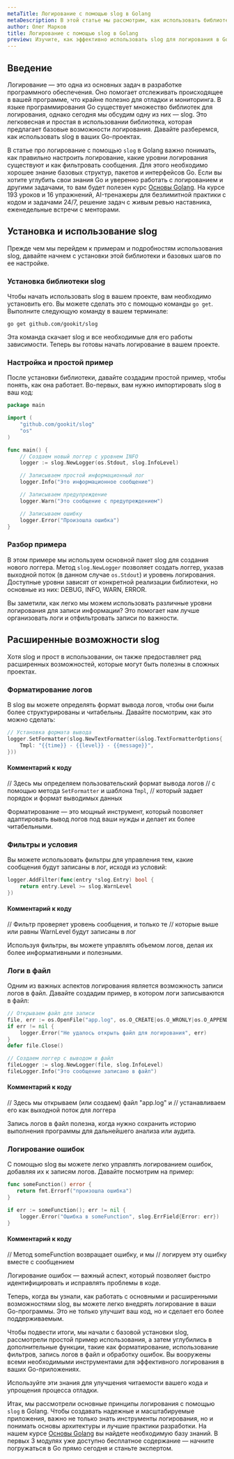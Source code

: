 ```yaml
---  
metaTitle: Логирование с помощью slog в Golang  
metaDescription: В этой статье мы рассмотрим, как использовать библиотеку slog для логирования в Go, изучим основные функции и возможности с примерами кода  
author: Олег Марков  
title: Логирование с помощью slog в Golang  
preview: Изучите, как эффективно использовать slog для логирования в Go-программах. Мы подробно рассмотрим функции и предложим практические примеры использования  
---  
```


## Введение

Логирование — это одна из основных задач в разработке программного обеспечения. Оно помогает отслеживать происходящее в вашей программе, что крайне полезно для отладки и мониторинга. В языке программирования Go существует множество библиотек для логирования, однако сегодня мы обсудим одну из них — slog. Это легковесная и простая в использовании библиотека, которая предлагает базовые возможности логирования. Давайте разберемся, как использовать slog в ваших Go-проектах.

В статье про логирование с помощью `slog` в Golang важно понимать, как правильно настроить логирование, какие уровни логирования существуют и как фильтровать сообщения. Для этого необходимо хорошее знание базовых структур, пакетов и интерфейсов Go. Если вы хотите углубить свои знания Go и уверенно работать с логированием и другими задачами, то вам будет полезен курс [Основы Golang](https://purpleschool.ru/course/go-basics?utm_source=knowledgebase&utm_medium=text&utm_campaign=logirovanie-s-pomoshchyu-slog-v-golang). На курсе 193 уроков и 16 упражнений, AI-тренажеры для безлимитной практики с кодом и задачами 24/7, решение задач с живым ревью наставника, еженедельные встречи с менторами.

## Установка и использование slog

Прежде чем мы перейдем к примерам и подробностям использования slog, давайте начнем с установки этой библиотеки и базовых шагов по ее настройке.

### Установка библиотеки slog

Чтобы начать использовать slog в вашем проекте, вам необходимо установить его. Вы можете сделать это с помощью команды `go get`. Выполните следующую команду в вашем терминале:

```shell
go get github.com/gookit/slog
```

Эта команда скачает slog и все необходимые для его работы зависимости. Теперь вы готовы начать логирование в вашем проекте.

### Настройка и простой пример

После установки библиотеки, давайте создадим простой пример, чтобы понять, как она работает. Во-первых, вам нужно импортировать slog в ваш код:

```go
package main

import (
	"github.com/gookit/slog"
	"os"
)

func main() {
	// Создаем новый логгер с уровнем INFO
	logger := slog.NewLogger(os.Stdout, slog.InfoLevel)

	// Записываем простой информационный лог
	logger.Info("Это информационное сообщение")

	// Записываем предупреждение
	logger.Warn("Это сообщение с предупреждением")

	// Записываем ошибку
	logger.Error("Произошла ошибка")
}
```

### Разбор примера

В этом примере мы используем основной пакет slog для создания нового логгера. Метод `slog.NewLogger` позволяет создать логгер, указав выходной поток (в данном случае `os.Stdout`) и уровень логирования. Доступные уровни зависят от конкретной реализации библиотеки, но основные из них: DEBUG, INFO, WARN, ERROR.

Вы заметили, как легко мы можем использовать различные уровни логирования для записи информации? Это помогает нам лучше организовать логи и отфильтровать записи по важности.

## Расширенные возможности slog

Хотя slog и прост в использовании, он также предоставляет ряд расширенных возможностей, которые могут быть полезны в сложных проектах.

### Форматирование логов

В slog вы можете определять формат вывода логов, чтобы они были более структурированы и читабельны. Давайте посмотрим, как это можно сделать:

```go
// Установка формата вывода
logger.SetFormatter(slog.NewTextFormatter(&slog.TextFormatterOptions{
    Tmpl: "{{time}} - {{level}} - {{message}}",
}))
```

#### Комментарий к коду

// Здесь мы определяем пользовательский формат вывода логов
// с помощью метода `SetFormatter` и шаблона `Tmpl`,
// который задает порядок и формат выводимых данных

Форматирование — это мощный инструмент, который позволяет адаптировать вывод логов под ваши нужды и делает их более читабельными.

### Фильтры и условия

Вы можете использовать фильтры для управления тем, какие сообщения будут записаны в лог, исходя из условий:

```go
logger.AddFilter(func(entry *slog.Entry) bool {
    return entry.Level >= slog.WarnLevel
})
```

#### Комментарий к коду

// Фильтр проверяет уровень сообщения, и только те
// которые выше или равны WarnLevel будут записаны в лог

Используя фильтры, вы можете управлять объемом логов, делая их более информативными и полезными.

### Логи в файл

Одним из важных аспектов логирования является возможность записи логов в файл. Давайте создадим пример, в котором логи записываются в файл:

```go
// Открываем файл для записи
file, err := os.OpenFile("app.log", os.O_CREATE|os.O_WRONLY|os.O_APPEND, 0666)
if err != nil {
	logger.Error("Не удалось открыть файл для логирования", err)
}
defer file.Close()

// Создаем логгер с выводом в файл
fileLogger := slog.NewLogger(file, slog.InfoLevel)
fileLogger.Info("Это сообщение записано в файл")
```

#### Комментарий к коду

// Здесь мы открываем (или создаем) файл "app.log" и
// устанавливаем его как выходной поток для логгера

Запись логов в файл полезна, когда нужно сохранить историю выполнения программы для дальнейшего анализа или аудита.

### Логирование ошибок

С помощью slog вы можете легко управлять логированием ошибок, добавляя их к записям логов. Давайте посмотрим на пример:

```go
func someFunction() error {
   return fmt.Errorf("произошла ошибка")
}

if err := someFunction(); err != nil {
    logger.Error("Ошибка в someFunction", slog.ErrField{Error: err})
}
```

#### Комментарий к коду

// Метод someFunction возвращает ошибку, и мы
// логируем эту ошибку вместе с сообщением

Логирование ошибок — важный аспект, который позволяет быстро идентифицировать и исправлять проблемы в коде.

Теперь, когда вы узнали, как работать с основными и расширенными возможностями slog, вы можете легко внедрять логирование в ваши Go-программы. Это не только улучшит ваш код, но и сделает его более поддерживаемым.

Чтобы подвести итоги, мы начали с базовой установки slog, рассмотрели простой пример использования, а затем углубились в дополнительные функции, такие как форматирование, использование фильтров, запись логов в файл и обработку ошибок. Вы вооружены всеми необходимыми инструментами для эффективного логирования в ваших Go-приложениях.

Используйте эти знания для улучшения читаемости вашего кода и упрощения процесса отладки. 

Итак, мы рассмотрели основные принципы логирования с помощью `slog` в Golang. Чтобы создавать надежные и масштабируемые приложения, важно не только знать инструменты логирования, но и понимать основы архитектуры и лучшие практики разработки. На нашем курсе [Основы Golang](https://purpleschool.ru/course/go-basics?utm_source=knowledgebase&utm_medium=text&utm_campaign=logirovanie-s-pomoshchyu-slog-v-golang) вы найдете необходимую базу знаний. В первых 3 модулях уже доступно бесплатное содержание — начните погружаться в Go прямо сегодня и станьте экспертом.

